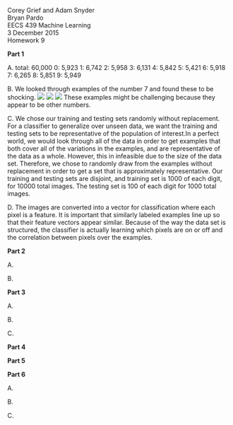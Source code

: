 Corey Grief and Adam Snyder  
Bryan Pardo  
EECS 439 Machine Learning  
3 December 2015  
Homework 9  

**Part 1**

A. total: 60,000 0: 5,923 1: 6,742 2: 5,958 3: 6,131 4: 5,842 5: 5,421 6: 5,918 7: 6,265 8: 5,851 9: 5,949

B. We looked through examples of the number 7 and found these to be shocking.
![](https://github.com/friendly-flame/codename-obtuse-sniffle/blob/master/images/bad_7_a.png)
![](https://github.com/friendly-flame/codename-obtuse-sniffle/blob/master/images/bad_7_b.png)
![](https://github.com/friendly-flame/codename-obtuse-sniffle/blob/master/images/bad_7_c.png)
These examples might be challenging because they appear to be other numbers.

C. We chose our training and testing sets randomly without replacement. For a classifier to generalize over unseen data,
we want the training and testing sets to be representative of the population of interest.In a perfect world, we would 
look through all of the data in order to get examples that both cover all of the variations in the examples,
and are representative of the data as a whole. However, this in infeasible due to the size of the data set.
Therefore, we chose to randomly draw from the examples without replacement in order to get a set that is approximately
representative. Our training and testing sets are disjoint, and training set is 1000 of each digit, for 10000 total 
images. The testing set is 100 of each digit for 1000 total images.

D. The images are converted into a vector for classification where each pixel is a feature. It is important that 
similarly labeled examples line up so that their feature vectors appear similar. Because of the way the data set is
structured, the classifier is actually learning which pixels are on or off and the correlation between pixels over the 
examples.

**Part 2**

A.

B.

**Part 3**

A.

B.

C.

**Part 4**

**Part 5**

**Part 6**

A.

B.

C.

